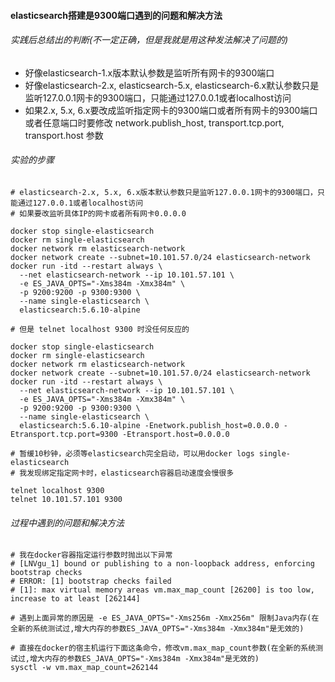 

#### elasticsearch搭建是9300端口遇到的问题和解决方法

###### 实践后总结出的判断(不一定正确，但是我就是用这种发法解决了问题的)
* 好像elasticsearch-1.x版本默认参数是监听所有网卡的9300端口
* 好像elasticsearch-2.x, elasticsearch-5.x, elasticsearch-6.x默认参数只是监听127.0.0.1网卡的9300端口，只能通过127.0.0.1或者localhost访问
* 如果2.x, 5.x, 6.x要改成监听指定网卡的9300端口或者所有网卡的9300端口或者任意端口时要修改 network.publish_host, transport.tcp.port, transport.host 参数

###### 实验的步骤
```
# elasticsearch-2.x, 5.x, 6.x版本默认参数只是监听127.0.0.1网卡的9300端口，只能通过127.0.0.1或者localhost访问
# 如果要改监听具体IP的网卡或者所有网卡0.0.0.0

docker stop single-elasticsearch
docker rm single-elasticsearch
docker network rm elasticsearch-network
docker network create --subnet=10.101.57.0/24 elasticsearch-network
docker run -itd --restart always \
  --net elasticsearch-network --ip 10.101.57.101 \
  -e ES_JAVA_OPTS="-Xms384m -Xmx384m" \
  -p 9200:9200 -p 9300:9300 \
  --name single-elasticsearch \
  elasticsearch:5.6.10-alpine
  
# 但是 telnet localhost 9300 时没任何反应的

docker stop single-elasticsearch
docker rm single-elasticsearch
docker network rm elasticsearch-network
docker network create --subnet=10.101.57.0/24 elasticsearch-network
docker run -itd --restart always \
  --net elasticsearch-network --ip 10.101.57.101 \
  -e ES_JAVA_OPTS="-Xms384m -Xmx384m" \
  -p 9200:9200 -p 9300:9300 \
  --name single-elasticsearch \
  elasticsearch:5.6.10-alpine -Enetwork.publish_host=0.0.0.0 -Etransport.tcp.port=9300 -Etransport.host=0.0.0.0

# 暂缓10秒钟，必须等elasticsearch完全启动，可以用docker logs single-elasticsearch
# 我发现绑定指定网卡时，elasticsearch容器启动速度会慢很多

telnet localhost 9300
telnet 10.101.57.101 9300 

```

###### 过程中遇到的问题和解决方法
```
# 我在docker容器指定运行参数时抛出以下异常
# [LNVgu_1] bound or publishing to a non-loopback address, enforcing bootstrap checks  
# ERROR: [1] bootstrap checks failed  
# [1]: max virtual memory areas vm.max_map_count [26200] is too low, increase to at least [262144]  

# 遇到上面异常的原因是 -e ES_JAVA_OPTS="-Xms256m -Xmx256m" 限制Java内存(在全新的系统测试过,增大内存的参数ES_JAVA_OPTS="-Xms384m -Xmx384m"是无效的)

# 直接在docker的宿主机运行下面这条命令，修改vm.max_map_count参数(在全新的系统测试过,增大内存的参数ES_JAVA_OPTS="-Xms384m -Xmx384m"是无效的)
sysctl -w vm.max_map_count=262144
```

